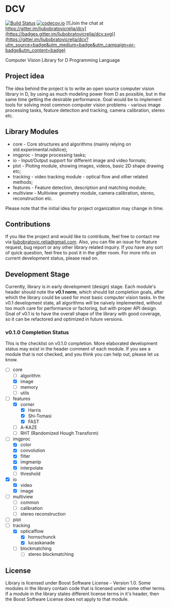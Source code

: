 # DCV 

[![Build Status](https://travis-ci.org/ljubobratovicrelja/dcv.svg?branch=master)](https://travis-ci.org/ljubobratovicrelja/dcv) [![codecov.io](https://codecov.io/github/ljubobratovicrelja/dcv/coverage.svg?branch=master)](https://codecov.io/github/ljubobratovicrelja/dcv?branch=master) [![Join the chat at https://gitter.im/ljubobratovicrelja/dcv](https://badges.gitter.im/ljubobratovicrelja/dcv.svg)](https://gitter.im/ljubobratovicrelja/dcv?utm_source=badge&utm_medium=badge&utm_campaign=pr-badge&utm_content=badge)

Computer Vision Library for D Programming Language

## Project idea
The idea behind the project is to write an open source computer vision library in D, by using as much modeling power from D as possible, but in the same time getting the desirable performance. Goal would be to implement tools for solving most common computer vision problems - various image processing tasks, feature detection and tracking, camera calibration, stereo etc.

## Library Modules
* core - Core structures and algorithms (mainly relying on std.experimental.ndslice);
* imgproc - Image processing tasks;
* io - Input/Output support for different image and video formats;
* plot - Ploting module, showing images, videos, basic 2D shape drawing etc;
* tracking - video tracking module - optical flow and other related methods;
* features - Feature detection, description and matching module;
* multiview - Multiview geometry module, camera calibration, stereo, reconstruction etc.

Please note that the initial idea for project organization may change in time.

## Contributions
If you like the project and would like to contribute, feel free to contact me via [ljubobratovic.relja@gmail.com](ljubobratovic.relja@gmail.com). Also, you can file an issue for feature request, bug report or any other library related inquiry. If you have any sort of quick question, feel free to post it in the gitter room. For more info on current development status, please read on.

## Development Stage
Currently, library is in early development (design) stage. Each module's header should note the **v0.1 norm**, which should list completion goals, after which the library could be used for most basic computer vision tasks. In the v0.1 development state, all algorithms will be naively implemented, without too much care for performance or factoring, but with proper API design. Goal of v0.1 is to have the overall shape of the library with good coverage, so it can be refactored and optimized in future versions.

### v0.1.0 Completion Status

This is the checklist on v0.1.0 completion. More elaborated development status may exist in the header comment of each module. If you see a module that is not checked, and you think you can help out, please let us know.

 - [ ] core
   - [ ] algorithm
   - [x] image
   - [ ] memory
   - [ ] utils
 - [ ] features
   - [x] corner 
     - [x] Harris
     - [x] Shi-Tomasi
     - [x] FAST
   - [ ] A-KAZE
   - [ ] RHT (Randomized Hough Transform)
 - [ ] imgproc
   - [x] color
   - [x] convolution
   - [x] filter
   - [x] imgmanip
   - [x] interpolate
   - [ ] threshold
 - [x] io
   - [x] video
   - [x] image
 - [ ] multiview
   - [ ] common
   - [ ] calibration
   - [ ] stereo reconstruction
 - [ ] plot
 - [ ] tracking
   - [x] opticalflow
     - [x] hornschunck
     - [x] lucaskanade
   - [ ] blockmatching
     - [ ] stereo blockmatching

## License
Library is licensed under Boost Software License - Version 1.0. Some modules in the library contain code that is licensed under some other terms. If a module in the library states different license terms in it's header, then the Boost Software License does not apply to that module.

